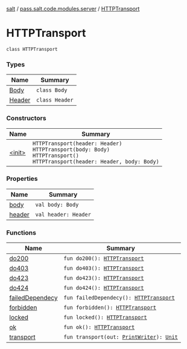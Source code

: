 [salt](../../index.md) / [pass.salt.code.modules.server](../index.md) / [HTTPTransport](./index.md)

# HTTPTransport

`class HTTPTransport`

### Types

| Name | Summary |
|---|---|
| [Body](-body/index.md) | `class Body` |
| [Header](-header/index.md) | `class Header` |

### Constructors

| Name | Summary |
|---|---|
| [&lt;init&gt;](-init-.md) | `HTTPTransport(header: Header)`<br>`HTTPTransport(body: Body)`<br>`HTTPTransport()`<br>`HTTPTransport(header: Header, body: Body)` |

### Properties

| Name | Summary |
|---|---|
| [body](body.md) | `val body: Body` |
| [header](header.md) | `val header: Header` |

### Functions

| Name | Summary |
|---|---|
| [do200](do200.md) | `fun do200(): `[`HTTPTransport`](./index.md) |
| [do403](do403.md) | `fun do403(): `[`HTTPTransport`](./index.md) |
| [do423](do423.md) | `fun do423(): `[`HTTPTransport`](./index.md) |
| [do424](do424.md) | `fun do424(): `[`HTTPTransport`](./index.md) |
| [failedDependecy](failed-dependecy.md) | `fun failedDependecy(): `[`HTTPTransport`](./index.md) |
| [forbidden](forbidden.md) | `fun forbidden(): `[`HTTPTransport`](./index.md) |
| [locked](locked.md) | `fun locked(): `[`HTTPTransport`](./index.md) |
| [ok](ok.md) | `fun ok(): `[`HTTPTransport`](./index.md) |
| [transport](transport.md) | `fun transport(out: `[`PrintWriter`](https://docs.oracle.com/javase/6/docs/api/java/io/PrintWriter.html)`): `[`Unit`](https://kotlinlang.org/api/latest/jvm/stdlib/kotlin/-unit/index.html) |

